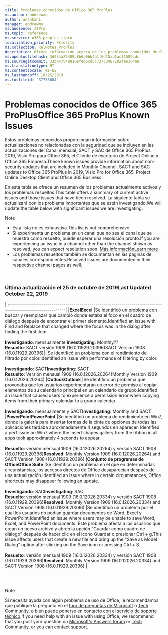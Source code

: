```yaml
---
title: Problemas conocidos de Office 365 ProPlus
ms.author: andrewmo
author: anankani
manager: andrewmo
ms.audience: ITPro
ms.topic: reference
ms.service: o365-proplus-itpro
localization_priority: Priority
ms.collection: RelNotes_ProPlus
description: Ofrece información acerca de los problemas conocidos de Office 365 ProPlus
ms.openlocfilehash: 3d954a29489a8b6a0bb4b1f6d15ab1ac81589cdc
ms.sourcegitcommit: 33bb47548810efeb6cd5c727c3487192fe6364a8
ms.translationtype: HT
ms.contentlocale: es-ES
ms.lasthandoff: 10/25/2019
ms.locfileid: "37733004"
---
```

# <a name="office-365-proplus-known-issues"></a><span data-ttu-id="8c828-103">Problemas conocidos de Office 365 ProPlus</span><span class="sxs-lookup"><span data-stu-id="8c828-103">Office 365 ProPlus Known Issues</span></span>

<span data-ttu-id="8c828-104">Estos problemas conocidos proporcionan información sobre actualizaciones no relacionadas con la seguridad que se incluyen en las actualizaciones del Canal mensual, SACT y SAC de Office 365 ProPlus 2019, Visio Pro para Office 365, el Cliente de escritorio de Project Online y Office 365 Empresa.</span><span class="sxs-lookup"><span data-stu-id="8c828-104">These known issues provide information about non-security updates that are included in Monthly Channel, SACT and SAC updates to Office 365 ProPlus in 2019, Visio Pro for Office 365, Project Online Desktop Client and Office 365 Business.</span></span>

<span data-ttu-id="8c828-105">En esta tabla se ofrece un resumen de los problemas actualmente activos y los problemas resueltos.</span><span class="sxs-lookup"><span data-stu-id="8c828-105">This table offers a summary of current active issues and those issues that have been resolved.</span></span>  <span data-ttu-id="8c828-106">La siguiente tabla se actualizará con los problema importantes que se están investigando.</span><span class="sxs-lookup"><span data-stu-id="8c828-106">We will update the table below with significant issues we are investigating.</span></span>

> [!NOTE]
>- <span data-ttu-id="8c828-107">Esta lista no es exhaustiva.</span><span class="sxs-lookup"><span data-stu-id="8c828-107">This list is not comprehensive.</span></span>
>- <span data-ttu-id="8c828-108">Si experimenta un problema en un canal que no sea el canal que se muestra como resuelto, puede esperar una resolución pronto.</span><span class="sxs-lookup"><span data-stu-id="8c828-108">If you are experiencing an issue in a channel other than the channel shown as resolved, you can expect resolution soon.</span></span> [<span data-ttu-id="8c828-109">Más información</span><span class="sxs-lookup"><span data-stu-id="8c828-109">Learn more</span></span>](https://docs.microsoft.com/es-ES/DeployOffice/overview-of-update-channels-for-office-365-proplus#BKMK_SAC)
>- <span data-ttu-id="8c828-110">Los problemas resueltos también se documentan en las páginas de canales correspondientes.</span><span class="sxs-lookup"><span data-stu-id="8c828-110">Resolved issues are documented in their respective channel pages as well.</span></span>

<br>

### <a name="last-updated-october-25-2019"></a><span data-ttu-id="8c828-111">Última actualización el 25 de octubre de 2019</span><span class="sxs-lookup"><span data-stu-id="8c828-111">Last Updated October 22, 2019</span></span>

|
:----------------------------------------------------------------------------------------------------------|
|<span data-ttu-id="8c828-112">**Excel**</span><span class="sxs-lookup"><span data-stu-id="8c828-112">**Excel**</span></span>
|<span data-ttu-id="8c828-113">Se identificó un problema con buscar y reemplazar que cambió donde estaba el foco en el cuadro de diálogo después de encontrar el primer elemento.</span><span class="sxs-lookup"><span data-stu-id="8c828-113">Identified an issue with Find and Replace that changed where the focus was in the dialog after finding the first item.</span></span> <br><br> <span data-ttu-id="8c828-114">**Investigando**: mensualmente </span><span class="sxs-lookup"><span data-stu-id="8c828-114">**Investigating**: Monthly??</span></span> <br><span data-ttu-id="8c828-115">**Resuelto**: SACT versión 1908 (16.0.11929.20396)</span><span class="sxs-lookup"><span data-stu-id="8c828-115">SACT Version 1908 (16.0.11929.20396)</span></span>|
|<span data-ttu-id="8c828-116">Se identificó un problema con el rendimiento del filtrado por color.</span><span class="sxs-lookup"><span data-stu-id="8c828-116">Identified an issue with performance of filtering by color.</span></span> <br><br> <span data-ttu-id="8c828-117">**Investigando**: SACT</span><span class="sxs-lookup"><span data-stu-id="8c828-117">**Investigating**: SACT</span></span> <br><span data-ttu-id="8c828-118">**Resuelto**: Versión mensual 1909 (16.0.12026.20264)</span><span class="sxs-lookup"><span data-stu-id="8c828-118">Monthly Version 1909 (16.0.12026.20264)</span></span>
|<span data-ttu-id="8c828-119">**Outlook**</span><span class="sxs-lookup"><span data-stu-id="8c828-119">**Outlook**</span></span>
|<span data-ttu-id="8c828-120">Se identificó un problema que provocaba que los usuarios experimentaran un error de permiso al copiar elementos de su calendario principal en un calendario de grupo.</span><span class="sxs-lookup"><span data-stu-id="8c828-120">Identified an issue that caused users to experience a permission error when copying items from their primary calendar to a group calendar.</span></span> <br><br> <span data-ttu-id="8c828-121">**Investigando**: mensualmente y SACT</span><span class="sxs-lookup"><span data-stu-id="8c828-121">**Investigating**: Monthly and SACT</span></span>
|<span data-ttu-id="8c828-122">**PowerPoint**</span><span class="sxs-lookup"><span data-stu-id="8c828-122">**PowerPoint**</span></span>
|<span data-ttu-id="8c828-123">Se identificó un problema de rendimiento en Win7, donde la galería para insertar formas de la cinta de opciones de todas las aplicaciones tardaba aproximadamente 4 segundos en aparecer. </span><span class="sxs-lookup"><span data-stu-id="8c828-123">Identified a perf issue on Win7 where the insert shapes gallery from the ribbon in all apps took approximately 4 seconds to appear.</span></span><br><br> <span data-ttu-id="8c828-124">**Resuelto**: versión mensual 1909 (16.0.12026.20264) y versión SACT 1908 (16.0.11929.20396)</span><span class="sxs-lookup"><span data-stu-id="8c828-124">**Resolved**: Monthly Version 1909 (16.0.12026.20264) and SACT Version 1908 (16.0.11929.20396)</span></span>
|<span data-ttu-id="8c828-125">**Conjunto de programas de Office**</span><span class="sxs-lookup"><span data-stu-id="8c828-125">**Office Suite**</span></span>
|<span data-ttu-id="8c828-126">Se identificó un problema en el que en determinadas circunstancias, los accesos directos de Office desaparecían después de una actualización.</span><span class="sxs-lookup"><span data-stu-id="8c828-126">Identified an issue where in certain circumstances, Office shortcuts may disappear following an update.</span></span><br><br> <span data-ttu-id="8c828-127">**Investigando**: SAC</span><span class="sxs-lookup"><span data-stu-id="8c828-127">**Investigating**: SAC</span></span><br> <span data-ttu-id="8c828-128">**Resuelto**: versión mensual 1909 (16.0.12026.20334) y versión SACT 1908 (16.0.11929.20396)</span><span class="sxs-lookup"><span data-stu-id="8c828-128">**Resolved**: Monthly Version 1909 (16.0.12026.20334) and SACT Version 1908 (16.0.11929.20396)</span></span>
|<span data-ttu-id="8c828-129">Se identificó un problema por el cual los usuarios no podían guardar documentos de Word, Excel y PowerPoint.</span><span class="sxs-lookup"><span data-stu-id="8c828-129">Identified an issue where users may be unable to save Word, Excel, and PowerPoint documents.</span></span>  <span data-ttu-id="8c828-130">Este problema afecta a los usuarios que crean un nuevo archivo y abren la opción "Guardar como cuadro de diálogo" después de hacer clic en el icono Guardar o presionar Ctrl + g.</span><span class="sxs-lookup"><span data-stu-id="8c828-130">This issue affects users that create a new file and bring up the "Save as Model Dialog" option after clicking on the Save icon or pressing Ctrl + S.</span></span><br><br> <span data-ttu-id="8c828-131">**Resuelto**: versión mensual 1909 (16.0.12026.20334) y versión SACT 1908 (16.0.11929.20396)</span><span class="sxs-lookup"><span data-stu-id="8c828-131">**Resolved**: Monthly Version 1909 (16.0.12026.20334) and SACT Version 1908 (16.0.11929.20396)</span></span>
|



<br>
<br>

> [!NOTE]
> <span data-ttu-id="8c828-132">Si necesita ayuda con algún problema de uso de Office, le recomendamos que publique la pregunta en el [foro de preguntas de Microsoft](https://answers.microsoft.com/) o [Tech Community](https://techcommunity.microsoft.com/), o bien puede ponerse en contacto con el [servicio de soporte técnico](https://support.microsoft.com/contactus).</span><span class="sxs-lookup"><span data-stu-id="8c828-132">If you need help with an issue with using Office, we recommend that you post your question on [Microsoft's Answers forum](https://answers.microsoft.com/) or [Tech Community](https://techcommunity.microsoft.com/), or you can contact [support](https://support.microsoft.com/contactus).</span></span>
